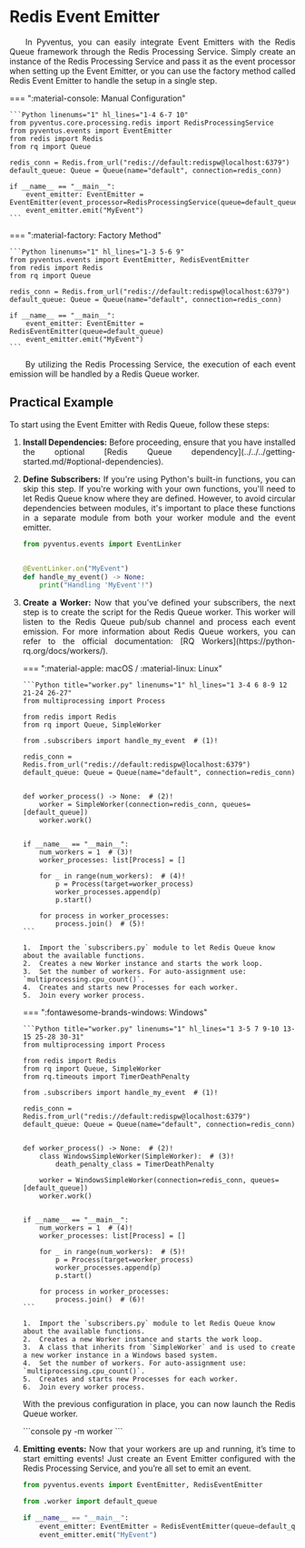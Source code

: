 <style>
    .terminal-command {
        .go:before {
            content: "$";
            padding-right: 1.17647em;
        }
    }
</style>

# Redis Event Emitter

<p style="text-align: justify;">
	&emsp;&emsp;In Pyventus, you can easily integrate Event Emitters with the Redis Queue framework through the Redis Processing Service. Simply create an instance of the Redis Processing Service and pass it as the event processor when setting up the Event Emitter, or you can use the factory method called Redis Event Emitter to handle the setup in a single step.
</p>

=== ":material-console: Manual Configuration"

    ```Python linenums="1" hl_lines="1-4 6-7 10"
    from pyventus.core.processing.redis import RedisProcessingService
    from pyventus.events import EventEmitter
    from redis import Redis
    from rq import Queue

    redis_conn = Redis.from_url("redis://default:redispw@localhost:6379")
    default_queue: Queue = Queue(name="default", connection=redis_conn)

    if __name__ == "__main__":
        event_emitter: EventEmitter = EventEmitter(event_processor=RedisProcessingService(queue=default_queue))
        event_emitter.emit("MyEvent")
    ```

=== ":material-factory: Factory Method"

    ```Python linenums="1" hl_lines="1-3 5-6 9"
    from pyventus.events import EventEmitter, RedisEventEmitter
    from redis import Redis
    from rq import Queue

    redis_conn = Redis.from_url("redis://default:redispw@localhost:6379")
    default_queue: Queue = Queue(name="default", connection=redis_conn)

    if __name__ == "__main__":
        event_emitter: EventEmitter = RedisEventEmitter(queue=default_queue)
        event_emitter.emit("MyEvent")
    ```

<p style="text-align: justify;">
	&emsp;&emsp;By utilizing the Redis Processing Service, the execution of each event emission will be handled by a Redis Queue worker.
</p>

## Practical Example

<p style="text-align: justify;">
	To start using the Event Emitter with Redis Queue, follow these steps:
</p>

1.  <p style="text-align: justify;"><b>Install Dependencies:</b>
        Before proceeding, ensure that you have installed the optional [Redis Queue dependency](../../../getting-started.md/#optional-dependencies).
    </p>

2.  <p style="text-align: justify;"><b>Define Subscribers:</b>
    	If you're using Python's built-in functions, you can skip this step. If you're working with your own functions, you'll need to let Redis Queue know where they are defined. However, to avoid circular dependencies between modules, it's important to place these functions in a separate module from both your worker module and the event emitter.
    </p>

    ```Python title="subscribers.py" linenums="1"
    from pyventus.events import EventLinker


    @EventLinker.on("MyEvent")
    def handle_my_event() -> None:
        print("Handling 'MyEvent'!")
    ```

3.  <p style="text-align: justify;"><b>Create a Worker:</b>
    	Now that you’ve defined your subscribers, the next step is to create the script for the Redis Queue worker. This worker will listen to the Redis Queue pub/sub channel and process each event emission. For more information about Redis Queue workers, you can refer to the official documentation: [RQ Workers](https://python-rq.org/docs/workers/).
    </p>

    === ":material-apple: macOS / :material-linux: Linux"

        ```Python title="worker.py" linenums="1" hl_lines="1 3-4 6 8-9 12 21-24 26-27"
        from multiprocessing import Process

        from redis import Redis
        from rq import Queue, SimpleWorker

        from .subscribers import handle_my_event  # (1)!

        redis_conn = Redis.from_url("redis://default:redispw@localhost:6379")
        default_queue: Queue = Queue(name="default", connection=redis_conn)


        def worker_process() -> None:  # (2)!
            worker = SimpleWorker(connection=redis_conn, queues=[default_queue])
            worker.work()


        if __name__ == "__main__":
            num_workers = 1  # (3)!
            worker_processes: list[Process] = []

            for _ in range(num_workers):  # (4)!
                p = Process(target=worker_process)
                worker_processes.append(p)
                p.start()

            for process in worker_processes:
                process.join()  # (5)!
        ```

        1.  Import the `subscribers.py` module to let Redis Queue know about the available functions.
        2.  Creates a new Worker instance and starts the work loop.
        3.  Set the number of workers. For auto-assignment use: `multiprocessing.cpu_count()`.
        4.  Creates and starts new Processes for each worker.
        5.  Join every worker process.

    === ":fontawesome-brands-windows: Windows"

        ```Python title="worker.py" linenums="1" hl_lines="1 3-5 7 9-10 13-15 25-28 30-31"
        from multiprocessing import Process

        from redis import Redis
        from rq import Queue, SimpleWorker
        from rq.timeouts import TimerDeathPenalty

        from .subscribers import handle_my_event  # (1)!

        redis_conn = Redis.from_url("redis://default:redispw@localhost:6379")
        default_queue: Queue = Queue(name="default", connection=redis_conn)


        def worker_process() -> None:  # (2)!
            class WindowsSimpleWorker(SimpleWorker):  # (3)!
                death_penalty_class = TimerDeathPenalty

            worker = WindowsSimpleWorker(connection=redis_conn, queues=[default_queue])
            worker.work()


        if __name__ == "__main__":
            num_workers = 1  # (4)!
            worker_processes: list[Process] = []

            for _ in range(num_workers):  # (5)!
                p = Process(target=worker_process)
                worker_processes.append(p)
                p.start()

            for process in worker_processes:
                process.join()  # (6)!
        ```

        1.  Import the `subscribers.py` module to let Redis Queue know about the available functions.
        2.  Creates a new Worker instance and starts the work loop.
        3.  A class that inherits from `SimpleWorker` and is used to create a new worker instance in a Windows based system.
        4.  Set the number of workers. For auto-assignment use: `multiprocessing.cpu_count()`.
        5.  Creates and starts new Processes for each worker.
        6.  Join every worker process.

    <p style="text-align: justify;">
    	With the previous configuration in place, you can now launch the Redis Queue worker.
    </p>

    <div class="terminal-command">
    ```console
    py -m worker
    ```
    </div>

4.  <p style="text-align: justify;"><b>Emitting events:</b>
    	Now that your workers are up and running, it’s time to start emitting events! Just create an Event Emitter configured with the Redis Processing Service, and you’re all set to emit an event.
    </p>

    ```Python title="main.py" linenums="1" hl_lines="1 3 6"
    from pyventus.events import EventEmitter, RedisEventEmitter

    from .worker import default_queue

    if __name__ == "__main__":
        event_emitter: EventEmitter = RedisEventEmitter(queue=default_queue)
        event_emitter.emit("MyEvent")
    ```
